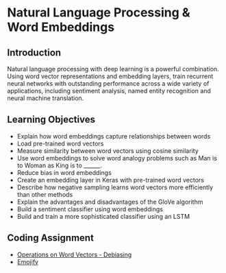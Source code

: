 # Natural Language Processing & Word Embeddings

## Introduction
Natural language processing with deep learning is a powerful combination. Using word vector representations and embedding layers, train recurrent neural networks with outstanding performance across a wide variety of applications, including sentiment analysis, named entity recognition and neural machine translation.

## Learning Objectives
* Explain how word embeddings capture relationships between words
* Load pre-trained word vectors
* Measure similarity between word vectors using cosine similarity
* Use word embeddings to solve word analogy problems such as Man is to Woman as King is to ______.
* Reduce bias in word embeddings
* Create an embedding layer in Keras with pre-trained word vectors
* Describe how negative sampling learns word vectors more efficiently than other methods
* Explain the advantages and disadvantages of the GloVe algorithm
* Build a sentiment classifier using word embeddings
* Build and train a more sophisticated classifier using an LSTM

## Coding Assignment
* [Operations on Word Vectors - Debiasing](./codes/Neural_machine_translation_with_attention_v4a.ipynb)
* [Emojify](./codes/Emoji_v3a.ipynb)
